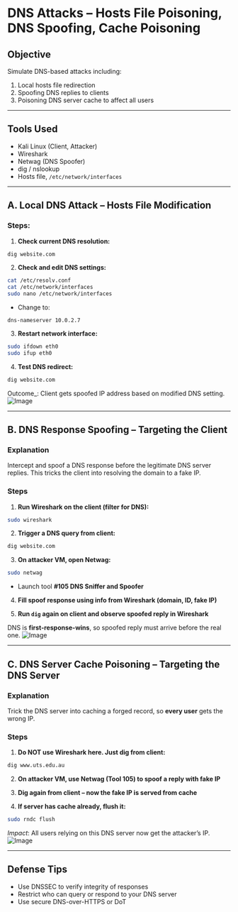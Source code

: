 # DNS Attacks – Hosts File Poisoning, DNS Spoofing, Cache Poisoning

## Objective  
Simulate DNS-based attacks including:  
1. Local hosts file redirection  
2. Spoofing DNS replies to clients  
3. Poisoning DNS server cache to affect all users

---

## Tools Used  
- Kali Linux (Client, Attacker)  
- Wireshark  
- Netwag (DNS Spoofer)  
- dig / nslookup  
- Hosts file, `/etc/network/interfaces`

---

## A. Local DNS Attack – Hosts File Modification

### Steps:
1. **Check current DNS resolution:**
```bash
dig website.com
```

2. **Check and edit DNS settings:**
```bash
cat /etc/resolv.conf
cat /etc/network/interfaces
sudo nano /etc/network/interfaces
```

- Change to:
```
dns-nameserver 10.0.2.7
```

3. **Restart network interface:**
```bash
sudo ifdown eth0
sudo ifup eth0
```

4. **Test DNS redirect:**
```bash
dig website.com
```

Outcome_: Client gets spoofed IP address based on modified DNS setting.
![Image](https://github.com/user-attachments/assets/a9cc4ee6-e7f6-4902-88cd-efa3add580a6)

---

## B. DNS Response Spoofing – Targeting the Client

### Explanation  
Intercept and spoof a DNS response before the legitimate DNS server replies. This tricks the client into resolving the domain to a fake IP.

### Steps

1. **Run Wireshark on the client (filter for DNS):**
```bash
sudo wireshark
```

2. **Trigger a DNS query from client:**
```bash
dig website.com
```

3. **On attacker VM, open Netwag:**
```bash
sudo netwag
```

- Launch tool **#105 DNS Sniffer and Spoofer**

4. **Fill spoof response using info from Wireshark (domain, ID, fake IP)**

5. **Run `dig` again on client and observe spoofed reply in Wireshark**

DNS is **first-response-wins**, so spoofed reply must arrive before the real one.
![Image](https://github.com/user-attachments/assets/bfd13144-e5ac-49a5-879c-bf93919d9edb)

---

## C. DNS Server Cache Poisoning – Targeting the DNS Server

### Explanation  
Trick the DNS server into caching a forged record, so **every user** gets the wrong IP.

### Steps

1. **Do NOT use Wireshark here. Just dig from client:**
```bash
dig www.uts.edu.au
```

2. **On attacker VM, use Netwag (Tool 105) to spoof a reply with fake IP**

3. **Dig again from client – now the fake IP is served from cache**

4. **If server has cache already, flush it:**
```bash
sudo rndc flush
```

_Impact_: All users relying on this DNS server now get the attacker’s IP.
![Image](https://github.com/user-attachments/assets/255b3a91-1071-4125-a9ae-dbc613d62481)

---

## Defense Tips
- Use DNSSEC to verify integrity of responses  
- Restrict who can query or respond to your DNS server  
- Use secure DNS-over-HTTPS or DoT  
